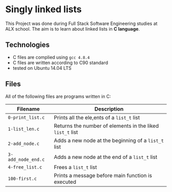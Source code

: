 # Singly linked lists

This Project was done during Full Stack Software Engineering studies at ALX school. The aim is to learn about linked lists in **C language**.

## Technologies
* C files are complied using `gcc 4.8.4`
* C files are written according to C90 standard
* tested on Ubuntu 14.04 LTS

## Files
All of the following files are programs written in C:

| Filename | Description |
| -------- | ----------- |
| `0-print_list.c` | Prints all the ele,ents of a `list_t` list |
| `1-list_len.c` | Returns the number of elements in the liked `list_t` list |
| `2-add_node.c` | Adds a new node at the beginning of a `list_t` list |
| `3-add_node_end.c` | Adds a new node at the end of a `list_t` list |
| `4-free_list.c` | Frees a `list_t` list |
| `100-first.c` | Prints a message before main function is executed |
